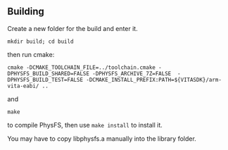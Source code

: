 ## Building
Create a new folder for the build and enter it.

```mkdir build; cd build```

then run cmake:

``` cmake -DCMAKE_TOOLCHAIN_FILE=../toolchain.cmake -DPHYSFS_BUILD_SHARED=FALSE -DPHYSFS_ARCHIVE_7Z=FALSE  -DPHYSFS_BUILD_TEST=FALSE -DCMAKE_INSTALL_PREFIX:PATH=${VITASDK}/arm-vita-eabi/ .. ```

and 

``` make ```

to compile PhysFS, then use ``` make install ``` to install it. 

You may have to copy libphysfs.a manually into the library folder.
